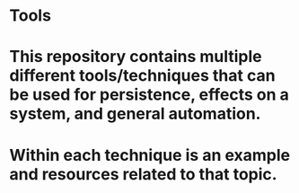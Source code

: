 # Tools

# This repository contains multiple different tools/techniques that can be used for persistence, effects on a system, and general automation. 
# Within each technique is an example and resources related to that topic.
